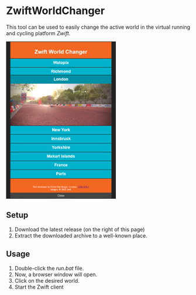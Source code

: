 # ZwiftWorldChanger

This tool can be used to easily change the active world in the virtual running and cycling platform _Zwift_.

<img src="meta/screenshot.png" alt="screnshot of the tool" width="300px"></img>

## Setup

1. Download the latest release (on the right of this page)
2. Extract the downloaded archive to a well-known place.

## Usage
1. Double-click the _run.bat_ file.
2. Now, a browser window will open.
3. Click on the desired world.
4. Start the Zwift client
